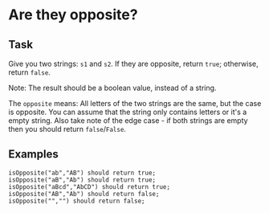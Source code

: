 # Are they opposite?

## Task
Give you two strings: `s1` and `s2`. 
If they are opposite, return `true`; otherwise, return `false`. 

Note: The result should be a boolean value, instead of a string.

The `opposite` means: All letters of the two strings are the same, but the case is opposite. 
You can assume that the string only contains letters or it's a empty string. 
Also take note of the edge case - if both strings are empty then you should return `false`/`False`.

## Examples
```
isOpposite("ab","AB") should return true;
isOpposite("aB","Ab") should return true;
isOpposite("aBcd","AbCD") should return true;
isOpposite("AB","Ab") should return false;
isOpposite("","") should return false;
```

